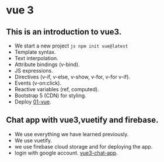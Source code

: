 # vue 3

<h2>This is an introduction to vue3.</h2>

- We start a new project
``js
npm init vue@latest
``
- Template syntax.
- Text interpolation.
- Attribute bindings (v-bind).
- JS expressions.
- Directives (v-if, v-else, v-show, v-for, v-for v-if).
- Events (v-on:click).
- Reactive variables (ref, computed).
- Bootstrap 5 (CDN) for styling.
- Deploy
[01-vue](https://contador-reactivo-vue3.netlify.app/).

<h2>Chat app with vue3,vuetify and firebase.</h2>

- We use everything we have learned previously.
- We use vuetify.
- we use firebase cloud storage and for deploying the app.
- login with google account.
[vue3-chat-app](https://chatvuetify-81325.web.app/).
